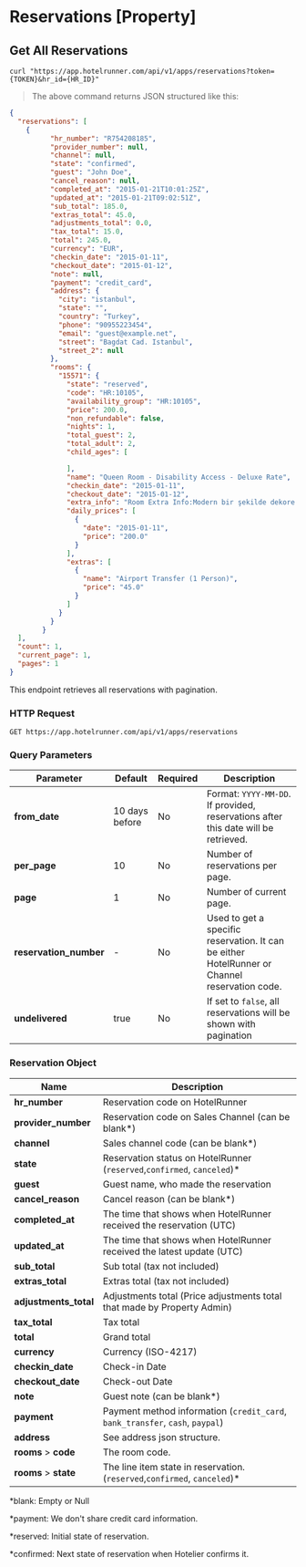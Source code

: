 # Reservations [Property]

## Get All Reservations

```shell
curl "https://app.hotelrunner.com/api/v1/apps/reservations?token={TOKEN}&hr_id={HR_ID}"
```

> The above command returns JSON structured like this:

```json
{
  "reservations": [
    {
          "hr_number": "R754208185",
          "provider_number": null,
          "channel": null,
          "state": "confirmed",
          "guest": "John Doe",
          "cancel_reason": null,
          "completed_at": "2015-01-21T10:01:25Z",
          "updated_at": "2015-01-21T09:02:51Z",
          "sub_total": 185.0,
          "extras_total": 45.0,
          "adjustments_total": 0.0,
          "tax_total": 15.0,
          "total": 245.0,
          "currency": "EUR",
          "checkin_date": "2015-01-11",
          "checkout_date": "2015-01-12",
          "note": null,
          "payment": "credit_card",
          "address": {
            "city": "istanbul",
            "state": "",
            "country": "Turkey",
            "phone": "90955223454",
            "email": "guest@example.net",
            "street": "Bagdat Cad. Istanbul",
            "street_2": null
          },
          "rooms": {
            "15571": {
              "state": "reserved",
              "code": "HR:10105",
              "availability_group": "HR:10105",
              "price": 200.0,
			  "non_refundable": false,
              "nights": 1,
              "total_guest": 2,
              "total_adult": 2,
              "child_ages": [

              ],
              "name": "Queen Room - Disability Access - Deluxe Rate",
              "checkin_date": "2015-01-11",
              "checkout_date": "2015-01-12",
              "extra_info": "Room Extra Info:Modern bir şekilde dekore edilmiş bu stüdyoda çalışma masası ve özel banyo bulunmaktadır.\nMeal Plan:Kahvaltı oda fiyatına dahildir.\nNon-Smoking Room",
              "daily_prices": [
				{
	              "date": "2015-01-11",
	              "price": "200.0"
	            }
              ],
	          "extras": [
	            {
	              "name": "Airport Transfer (1 Person)",
	              "price": "45.0"
	            }
	          ]
            }
          }
        }
  ],
  "count": 1,
  "current_page": 1,
  "pages": 1
}
```

This endpoint retrieves all reservations with pagination.

### HTTP Request

`GET https://app.hotelrunner.com/api/v1/apps/reservations`

### Query Parameters

Parameter | Default | Required | Description
------------ | ------ | ------- | -----------
**from_date** | 10 days before | No | Format: `YYYY-MM-DD`. If provided, reservations after this date will be retrieved.
**per_page** | 10 | No | Number of reservations per page.
**page** | 1 | No | Number of current page.
**reservation_number** | - | No | Used to get a specific reservation. It can be either HotelRunner or Channel reservation code.
**undelivered** | true | No | If set to `false`, all reservations will be shown with pagination

### Reservation Object

Name | Description
------------ | ------
**hr_number** | Reservation code on HotelRunner
**provider_number** | Reservation code on Sales Channel (can be blank*)
**channel** | Sales channel code (can be blank*)
**state** | Reservation status on HotelRunner (`reserved`,`confirmed`, `canceled`)*
**guest** | Guest name, who made the reservation
**cancel_reason** | Cancel reason (can be blank*)
**completed_at** | The time that shows when HotelRunner received the reservation (UTC)
**updated_at** | The time that shows when HotelRunner received the latest update (UTC)
**sub_total** | Sub total (tax not included)
**extras_total** | Extras total (tax not included)
**adjustments_total** | Adjustments total (Price adjustments total that made by Property Admin)
**tax_total** | Tax total
**total** | Grand total
**currency** | Currency (ISO-4217)
**checkin_date** | Check-in Date
**checkout_date** | Check-out Date
**note** | Guest note (can be blank*)
**payment** | Payment method information (`credit_card`, `bank_transfer`, `cash`, `paypal`)
**address** | See address json structure.
**rooms** > **code** | The room code.
**rooms** > **state** | The line item state in reservation. (`reserved`,`confirmed`, `canceled`)*



*blank: Empty or Null

*payment: We don't share credit card information.

*reserved: Initial state of reservation.

*confirmed: Next state of reservation when Hotelier confirms it.

